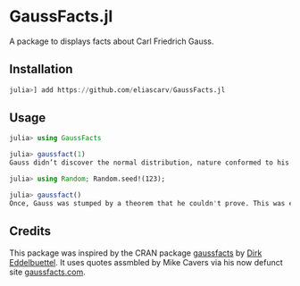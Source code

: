 # GaussFacts.jl

A package to displays facts about Carl Friedrich Gauss.

## Installation

```julia
julia>] add https://github.com/eliascarv/GaussFacts.jl
```

## Usage

```julia
julia> using GaussFacts

julia> gaussfact(1)
Gauss didn’t discover the normal distribution, nature conformed to his will.

julia> using Random; Random.seed!(123);

julia> gaussfact()
Once, Gauss was stumped by a theorem that he couldn't prove. This was enough evidence for Godel.
```

## Credits
This package was inspired by the CRAN package [gaussfacts](https://github.com/eddelbuettel/gaussfacts) by [Dirk Eddelbuettel](https://dirk.eddelbuettel.com). 
It uses quotes assmbled by Mike Cavers via his now defunct site [gaussfacts.com](https://web.archive.org/web/*/gaussfacts.com).
